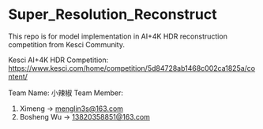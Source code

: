 # Super_Resolution_Reconstruct
This repo is for model implementation in AI+4K HDR reconstruction competition from Kesci Community.

Kesci AI+4K HDR Competition:
  https://www.kesci.com/home/competition/5d84728ab1468c002ca1825a/content/
  
Team Name: 小辣椒
Team Member: 
  1. Ximeng -> menglin3s@163.com
  2. Bosheng Wu -> 13820358851@163.com       
